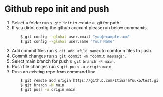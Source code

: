 # Github repo init and push
1. Select a folder run `$ git init` to create a .git for path.
2. If you didnt config the github account please run below commands.
    ```Bash
        $ git config --global user.email "you@example.com"
        $ git config --global user.name "Your Name"
    ```
3. Add commit files run `$ git add <file_name>` to comform files to push.
4. Commit changes run `$ git commit -m "commit message"`.
5. Select main branch for push `$ git branch -M main`.
6. Push file changes run `$ git push -u origin main`.
7. Push an existing repo from command line.
    ```Bash
        $ git remote add origin https://github.com/ItiharaYuuko/test.git
        $ git branch -M main
        $ git push -u origin main
    ```